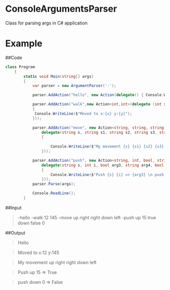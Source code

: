 # ConsoleArgumentsParser
Class for parsing args in C# application


# Example
##Code
```c#
class Program
    {
        static void Main(string[] args)
        {
            var parser = new ArgumentParser('-');

            parser.AddAction("hello", new Action(delegate() { Console.WriteLine("Hello"); }));

            parser.AddAction("walk",new Action<int,int>(delegate (int x,int y)
            {
             Console.WriteLine($"Moved to x:{x} y:{y}");   
            }));

            parser.AddAction("move", new Action<string, string, string, string, string>(
                delegate(string s, string s1, string s2, string s3, string s4)
                {
                   
                    Console.WriteLine($"My movement {s} {s1} {s2} {s3} {s4}");
                }));

            parser.AddAction("push", new Action<string, int, bool, string, bool, int>(
                delegate(string s, int i, bool arg3, string arg4, bool arg5, int arg6)
                {
                    Console.WriteLine($"Push {s} {i} => {arg3} \n push {arg4} {arg6} => {arg5}" );
                }));
            parser.Parse(args);

            Console.ReadLine();
        }
```
##Input

> -hello -walk 12 145 -move up right right down left -push up 15 true down false 0


##Output
> Hello

> Moved to x:12 y:145

> My movement up right right down left

> Push up 15 => True

> push down 0 => False

